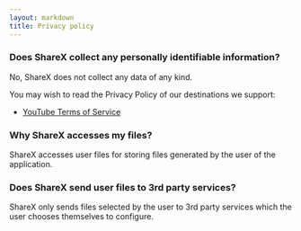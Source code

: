 ```yaml
---
layout: markdown
title: Privacy policy
---
```


### Does ShareX collect any personally identifiable information?

No, ShareX does not collect any data of any kind. 

You may wish to read the Privacy Policy of our destinations we support:
- [YouTube Terms of Service](https://www.youtube.com/t/terms/)


### Why ShareX accesses my files?

ShareX accesses user files for storing files generated by the user of the application.

### Does ShareX send user files to 3rd party services?

ShareX only sends files selected by the user to 3rd party services which the user chooses themselves to configure.
